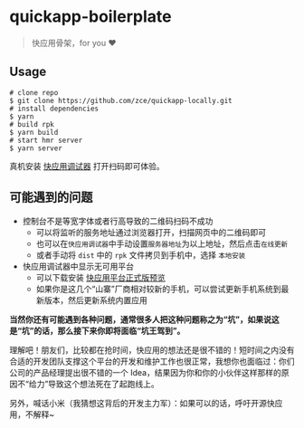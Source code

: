 # quickapp-boilerplate

> 快应用骨架，for you ❤️

## Usage

```shell
# clone repo
$ git clone https://github.com/zce/quickapp-locally.git
# install dependencies
$ yarn
# build rpk
$ yarn build
# start hmr server
$ yarn server
```

真机安装 [快应用调试器](https://statres.quickapp.cn/quickapp/quickapp/201803/file/quickapp_debugger.apk) 打开扫码即可体验。

## 可能遇到的问题

- 控制台不是等宽字体或者行高导致的二维码扫码不成功
  + 可以将监听的服务地址通过浏览器打开，扫描网页中的二维码即可
  + 也可以在`快应用调试器`中手动设置`服务器地址`为以上地址，然后点击`在线更新`
  + 或者手动将 `dist` 中的 `rpk` 文件拷贝到手机中，选择 `本地安装`
- 快应用调试器中显示无可用平台
  + 可以下载安装 [快应用平台正式版预览](https://statres.quickapp.cn/quickapp/quickapp/201803/file/quickapp_platform_preview_release.apk)
  + 如果你是这几个“山寨”厂商相对较新的手机，可以尝试更新手机系统到最新版本，然后更新系统内置应用

**当然你还有可能遇到各种问题，通常很多人把这种问题称之为“坑”，如果说这是“坑”的话，那么接下来你即将面临“坑王驾到”。**

理解吧！朋友们，比较都在抢时间，快应用的想法还是很不错的！短时间之内没有合适的开发团队支撑这个平台的开发和维护工作也很正常，我想你也面临过：你们公司的产品经理提出很不错的一个 Idea，结果因为你和你的小伙伴这样那样的原因不“给力”导致这个想法死在了起跑线上。

另外，喊话小米（我猜想这背后的开发主力军）：如果可以的话，呼吁开源快应用，不解释~
